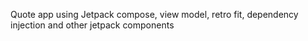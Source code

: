 Quote app using Jetpack compose, view model, retro fit, dependency injection and other jetpack components

